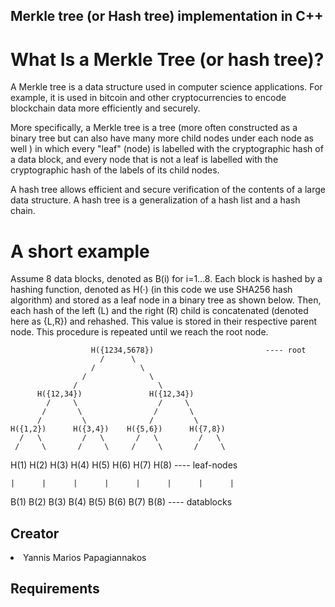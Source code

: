 ## Merkle tree (or Hash tree) implementation in C++

# What Is a Merkle Tree (or hash tree)?
A Merkle tree is a data structure used in computer science applications. For example, it is used in bitcoin and other cryptocurrencies​ to encode blockchain data more efficiently and securely.

More specifically, a Merkle tree is a tree (more often constructed as a binary tree but can also have many more child nodes under each node as well ) in which every "leaf" (node) is labelled with the cryptographic hash of a data block, and every node that is not a leaf is labelled with the cryptographic hash of the labels of its child nodes. 

A hash tree allows efficient and secure verification of the contents of a large data structure. A hash tree is a generalization of a hash list and a hash chain.

# A short example
Assume 8 data blocks, denoted as B(i) for i=1...8. 
Each block is hashed by a hashing function, denoted as H(·) (in this code we use SHA256 hash algorithm) and stored as a leaf node in a binary tree as shown below.
Then, each hash of the left (L) and the right (R) child is concatenated (denoted here as {L,R}) and rehashed. This value is stored in their respective parent node.
This procedure is repeated until we reach the root node.


                      H({1234,5678})                         ---- root
                        /      \
                      /          \
                    /              \
                  /                  \
          H({12,34})               H({12,34})
            /     \                  /     \            
           /       \                /       \
          /         \              /         \
    H({1,2})      H({3,4})    H({5,6})      H({7,8})
      /   \         /   \       /   \         /   \
     /     \       /     \     /     \       /     \
  H(1)   H(2)   H(3)   H(4)   H(5)   H(6)   H(7)   H(8)      ---- leaf-nodes
    
    |      |      |      |      |      |      |      | 
  
  B(1)   B(2)   B(3)   B(4)   B(5)   B(6)   B(7)   B(8)      ---- datablocks
  


## Creator
<li> Yannis Marios Papagiannakos </li>

## Requirements
